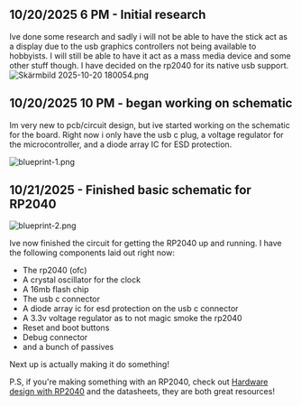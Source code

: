 <!--
  ===================    !!READ THIS NOTICE!!   ====================
  DO NOT edit this file manually. Your changes WILL BE OVERWRITTEN!
  This journal is auto generated and updated by Hack Club Blueprint.
  To edit this file, please edit your journal entries on Blueprint.
  ==================================================================
-->

## 10/20/2025 6 PM - Initial research  

Ive done some research and sadly i will not be able to have the stick act as a display due to the usb graphics controllers not being available to hobbyists. I will still be able to have it act as a mass media device and some other stuff though. I have decided on the rp2040 for its native usb support.
![Skärmbild 2025-10-20 180054.png](https://blueprint.hackclub.com/user-attachments/blobs/proxy/eyJfcmFpbHMiOnsiZGF0YSI6Mzc0MywicHVyIjoiYmxvYl9pZCJ9fQ==--5fb42a3279af03be0adef28560d1ed3d11d7bb60/Sk%C3%A4rmbild%202025-10-20%20180054.png)  

## 10/20/2025 10 PM - began working on schematic  

Im very new to pcb/circuit design, but ive started working on the schematic for the board. Right now i only have the usb c plug, a voltage regulator for the microcontroller, and a diode array IC for ESD protection.

![blueprint-1.png](https://blueprint.hackclub.com/user-attachments/blobs/proxy/eyJfcmFpbHMiOnsiZGF0YSI6MzgwNSwicHVyIjoiYmxvYl9pZCJ9fQ==--90ef68ccb749a874d2b1f8e480aaae64191da25b/blueprint-1.png)  

## 10/21/2025 - Finished basic schematic for RP2040  

![blueprint-2.png](https://blueprint.hackclub.com/user-attachments/blobs/proxy/eyJfcmFpbHMiOnsiZGF0YSI6NDE4MywicHVyIjoiYmxvYl9pZCJ9fQ==--eae81e628c7b982c59453b910466f11718cffbc2/blueprint-2.png)

Ive now finished the circuit for getting the RP2040 up and running. I have the following components laid out right now:
- The rp2040 (ofc)
- A crystal oscillator for the clock
- A 16mb flash chip
- The usb c connector
- A diode array ic for esd protection on the usb c connector
- A 3.3v voltage regulator as to not magic smoke the rp2040
- Reset and boot buttons
- Debug connector
- and a bunch of passives

Next up is actually making it do something!

P.S, if you're making something with an RP2040, check out [Hardware design with RP2040](https://datasheets.raspberrypi.com/rp2040/hardware-design-with-rp2040.pdf) and the datasheets, they are both great resources!  

